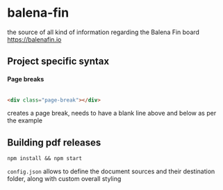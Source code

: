 # balena-fin
the source of all kind of information regarding the Balena Fin board https://balenafin.io

## Project specific syntax

#### Page breaks

```html

<div class="page-break"></div>

```

creates a page break, needs to have a blank line above and below as per the example

## Building pdf releases

```
npm install && npm start
```

`config.json` allows to define the document sources and their destination folder, along with custom overall styling
